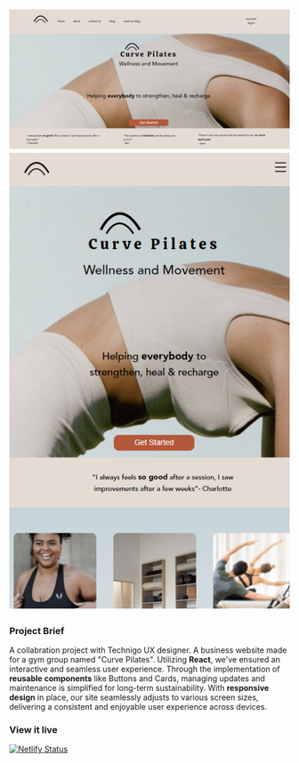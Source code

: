 <h1 align="center">
  <img src="/public/preview01.png" alt="Project Preview01" style="display: inline-block; margin-right: 10px;">
  <img src="/public/preview02.png" alt="Project Preview02" style="display: inline-block;">
</h1>

### Project Brief

A collabration project with Technigo UX designer. A business website made for a gym group named "Curve Pilates". Utilizing **React**, we've ensured an interactive and seamless user experience. Through the implementation of **reusable components** like Buttons and Cards, managing updates and maintenance is simplified for long-term sustainability. With **responsive design** in place, our site seamlessly adjusts to various screen sizes, delivering a consistent and enjoyable user experience across devices.

### View it live

[![Netlify Status](https://api.netlify.com/api/v1/badges/dd0034f3-ac8e-4bda-97b1-f48ceac18ef2/deploy-status)](https://app.netlify.com/sites/curve-pilates/deploys)
